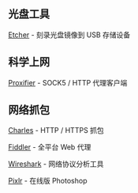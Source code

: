 ## 光盘工具
[Etcher](https://etcher.io/) - 刻录光盘镜像到 USB 存储设备

## 科学上网
[Proxifier](https://www.proxifier.com/) - SOCK5 / HTTP 代理客户端

## 网络抓包
[Charles](https://www.charlesproxy.com/) - HTTP / HTTPS 抓包

[Fiddler](http://www.telerik.com/fiddler) - 全平台 Web 代理

[Wireshark](https://www.wireshark.org/) - 网络协议分析工具

[Pixlr](https://pixlr.com/editor/) - 在线版 Photoshop